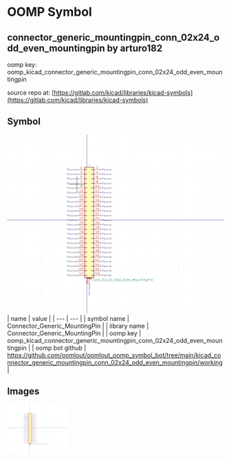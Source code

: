 # OOMP Symbol  
## connector_generic_mountingpin_conn_02x24_odd_even_mountingpin  by arturo182  
  
oomp key: oomp_kicad_connector_generic_mountingpin_conn_02x24_odd_even_mountingpin  
  
source repo at: [https://gitlab.com/kicad/libraries/kicad-symbols](https://gitlab.com/kicad/libraries/kicad-symbols)  
## Symbol  
  
[![working.png](working_600.png)](working.png)  
| name | value | 
| --- | --- | 
| symbol name | Connector_Generic_MountingPin | 
| library name | Connector_Generic_MountingPin | 
| oomp key | oomp_kicad_connector_generic_mountingpin_conn_02x24_odd_even_mountingpin | 
| oomp bot github | https://github.com/oomlout/oomlout_oomp_symbol_bot/tree/main/kicad_connector_generic_mountingpin_conn_02x24_odd_even_mountingpin/working | 
## Images  
  
[![working.png](working_140.png)](working.png)  
